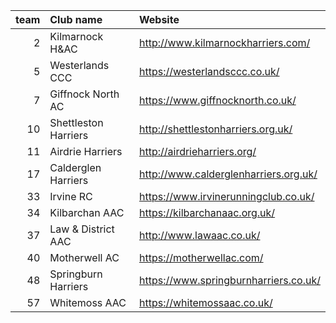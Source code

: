 |   team | Club name            | Website                               |
|-------:|:---------------------|:--------------------------------------|
|      2 | Kilmarnock H&AC      | http://www.kilmarnockharriers.com/    |
|      5 | Westerlands CCC      | https://westerlandsccc.co.uk/         |
|      7 | Giffnock North AC    | https://www.giffnocknorth.co.uk/      |
|     10 | Shettleston Harriers | http://shettlestonharriers.org.uk/    |
|     11 | Airdrie Harriers     | http://airdrieharriers.org/           |
|     17 | Calderglen Harriers  | http://www.calderglenharriers.org.uk/ |
|     33 | Irvine RC            | https://www.irvinerunningclub.co.uk/  |
|     34 | Kilbarchan AAC       | https://kilbarchanaac.org.uk/         |
|     37 | Law & District AAC   | http://www.lawaac.co.uk/              |
|     40 | Motherwell AC        | https://motherwellac.com/             |
|     48 | Springburn Harriers  | https://www.springburnharriers.co.uk/ |
|     57 | Whitemoss AAC        | https://whitemossaac.co.uk/           |